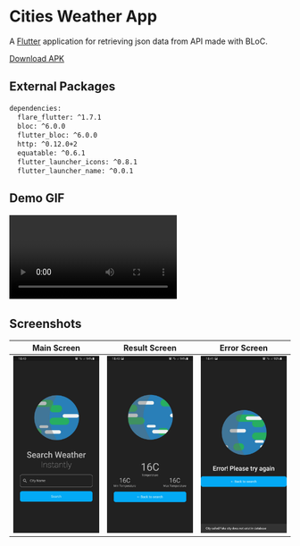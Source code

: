 # Cities Weather App

A [Flutter](https://flutter.dev/) application for retrieving json data from API made with BLoC.


[Download APK](release/weather-bloc.apk)


## External Packages
```
dependencies:
  flare_flutter: ^1.7.1
  bloc: ^6.0.0
  flutter_bloc: ^6.0.0
  http: ^0.12.0+2
  equatable: ^0.6.1
  flutter_launcher_icons: ^0.8.1
  flutter_launcher_name: ^0.0.1
```

## Demo GIF

![demo](release/demo.mp4)

## Screenshots

|Main Screen|Result Screen|Error Screen|
|---|---|---|
|![main](release/screenshot2.jpg)|![result](release/screenshot1.jpg)|![error](release/screenshot3.jpg)|
